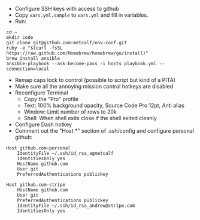 * Configure SSH keys with access to github
* Copy `vars.yml.sample` to `vars.yml` and fill in variables.
* Run:
```
cd ~
mkdir code
git clone git@github.com:metcalf/env-conf.git
ruby -e "$(curl -fsSL https://raw.github.com/Homebrew/homebrew/go/install)"
brew install ansible
ansible-playbook --ask-become-pass -i hosts playbook.yml --connection=local
```
* Remap caps lock to control (possible to script but kind of a PITA)
* Make sure all the annoying mission control hotkeys are disabled
* Reconfigure Terminal
  - Copy the "Pro" profile
  - Text: 100% background opacity, Source Code Pro 12pt, Anti alias
  - Window: Limit number of rows to 20k
  - Shell: When shell exits close if the shell exited cleanly
* Configure Dash hotkey
* Comment out the "Host *" section of .ssh/config and configure personal github:
```
Host github.com-personal
    IdentityFile ~/.ssh/id_rsa_agmetcalf
    IdentitiesOnly yes
    HostName github.com
    User git
    PreferredAuthentications publickey

Host github.com-stripe
	HostName github.com
	User git
    PreferredAuthentications publickey
	IdentityFile ~/.ssh/id_rsa_andrew@stripe.com
    IdentitiesOnly yes
```
